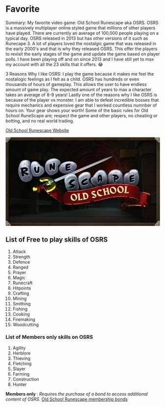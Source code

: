 # Favorite
Summary: My favorite video game: Old School Runescape aka OSRS. OSRS is a massively multiplayer online styled game that millions of other players have played. There are currently an average of 100,000 people playing on a typical day. OSRS released in 2013 but has other versions of it such as Runecape 3. A lot of players loved the nostalgic game that was released in the early 2000's and that is why they released OSRS. This offer the players to revisit the early stages of the game and update the game based on player polls. I have been playing off and on since 2013 and I have still yet to max my account with all the 23 skills that it offers. 😂

3 Reasons Why I like OSRS: I play the game because it makes me feel the nostalogic feelings as I felt as a child. OSRS has hundreds or even thousands of hours of gameplay. This allows the user to have endless amount of game play. The expected amount of years to max a character takes an average of 8-9 years! Lastly one of the reasons why I like OSRS is because of the player vs monster. I am able to defeat incredible bosses that require mechanics and expensive gear that I worked countless numnber of hours on. Your gear shows your worth! Some of the basic rules for Old School RuneScape are; respect the game and other players, no cheating or botting, and no real world trading.

[Old School Runescape Website](https://oldschool.runescape.com)

![OSRS Logo](OSRS.jpg)

## List of Free to play skills of OSRS
1. Attack
2. Strength
3. Defence
4. Ranged
5. Prayer
6. Magic
7. Runecraft
8. Hitpoints
9. Crafting
10. Mining
11. Smithing
12. Fishing
13. Cooking
14. Firemaking
15. Woodcutting

### List of Members only skills on OSRS
1. Agility
2. Herblore
3. Thieving
4. Fletching
5. Slayer
6. Farming
7. Construction
8. Hunter

**Members only**
: *Requires the purchase of a bond to access additional content of OSRS.*
[Old School Runescape membership bonds](https://www.runescape.com/oldschool/bonds#_ga=2.230328600.522149313.1709077202-172101543.1709077202)
